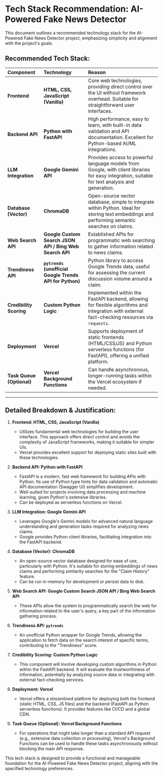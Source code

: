 # Tech Stack Recommendation: AI-Powered Fake News Detector

This document outlines a recommended technology stack for the AI-Powered Fake News Detector project, emphasizing simplicity and alignment with the project's goals.

## Recommended Tech Stack:

| Component                 | Technology                                               | Reason                                                                                                                                          |
| :------------------------ | :------------------------------------------------------- | :---------------------------------------------------------------------------------------------------------------------------------------------- |
| **Frontend**              | **HTML, CSS, JavaScript (Vanilla)**                      | Core web technologies, providing direct control over the UI without framework overhead. Suitable for straightforward user interfaces.           |
| **Backend API**           | **Python with FastAPI**                                  | High performance, easy to learn, with built-in data validation and API documentation. Excellent for Python-based AI/ML integrations.            |
| **LLM Integration**       | **Google Gemini API**                                    | Provides access to powerful language models from Google, with client libraries for easy integration, suitable for text analysis and generation. |
| **Database (Vector)**     | **ChromaDB**                                             | Open-source vector database, simple to integrate within Python. Ideal for storing text embeddings and performing semantic searches on claims.   |
| **Web Search API**        | **Google Custom Search JSON API / Bing Web Search API**  | Established APIs for programmatic web searching to gather information related to news claims.                                                   |
| **Trendiness API**        | **`pytrends` (unofficial Google Trends API for Python)** | Python library to access Google Trends data, useful for assessing the current discussion volume around a claim.                                 |
| **Credibility Scoring**   | **Custom Python Logic**                                  | Implemented within the FastAPI backend, allowing for flexible algorithms and integration with external fact-checking resources via `requests`.  |
| **Deployment**            | **Vercel**                                               | Supports deployment of static frontends (HTML/CSS/JS) and Python serverless functions (for FastAPI), offering a unified platform.               |
| **Task Queue (Optional)** | **Vercel Background Functions**                          | Can handle asynchronous, longer-running tasks within the Vercel ecosystem if needed.                                                            |

---

## Detailed Breakdown & Justification:

1.  **Frontend: HTML, CSS, JavaScript (Vanilla)**

    - Utilizes fundamental web technologies for building the user interface. This approach offers direct control and avoids the complexity of JavaScript frameworks, making it suitable for simpler UIs.
    - Vercel provides excellent support for deploying static sites built with these technologies.

2.  **Backend API: Python with FastAPI**

    - FastAPI is a modern, fast web framework for building APIs with Python. Its use of Python type hints for data validation and automatic API documentation (Swagger UI) simplifies development.
    - Well-suited for projects involving data processing and machine learning, given Python's extensive libraries.
    - Can be deployed as serverless functions on Vercel.

3.  **LLM Integration: Google Gemini API**

    - Leverages Google's Gemini models for advanced natural language understanding and generation tasks required for analyzing news claims.
    - Google provides Python client libraries, facilitating integration into the FastAPI backend.

4.  **Database (Vector): ChromaDB**

    - An open-source vector database designed for ease of use, particularly with Python. It's suitable for storing embeddings of news claims and performing similarity searches for the "Claim History" feature.
    - Can be run in-memory for development or persist data to disk.

5.  **Web Search API: Google Custom Search JSON API / Bing Web Search API**

    - These APIs allow the system to programmatically search the web for information related to the user's query, a key part of the information gathering process.

6.  **Trendiness API: `pytrends`**

    - An unofficial Python wrapper for Google Trends, allowing the application to fetch data on the search interest of specific terms, contributing to the "Trendiness" score.

7.  **Credibility Scoring: Custom Python Logic**

    - This component will involve developing custom algorithms in Python within the FastAPI backend. It will evaluate the trustworthiness of information, potentially by analyzing source data or integrating with external fact-checking services.

8.  **Deployment: Vercel**

    - Vercel offers a streamlined platform for deploying both the frontend (static HTML, CSS, JS files) and the backend (FastAPI as Python serverless functions). It provides features like CI/CD and a global CDN.

9.  **Task Queue (Optional): Vercel Background Functions**
    - For operations that might take longer than a standard API request (e.g., extensive data collection or processing), Vercel's Background Functions can be used to handle these tasks asynchronously without blocking the main API response.

This tech stack is designed to provide a functional and manageable foundation for the AI-Powered Fake News Detector project, aligning with the specified technology preferences.
